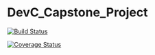 # DevC_Capstone_Project

[![Build Status](https://travis-ci.org/oreoluwa-bs/DevC_Capstone_Project_Backend.svg?branch=master)](https://travis-ci.org/oreoluwa-bs/DevC_Capstone_Project_Backend)

[![Coverage Status](https://coveralls.io/repos/github/oreoluwa-bs/DevC_Capstone_Project_Backend/badge.svg?branch=master)](https://coveralls.io/github/oreoluwa-bs/DevC_Capstone_Project_Backend?branch=master)